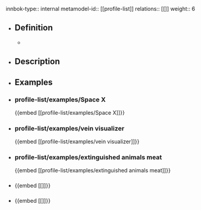 innbok-type:: internal
metamodel-id:: [[profile-list]]
relations:: [[]]
weight:: 6

- ## Definition
  - 
- ## Description
- ## Examples
- ### profile-list/examples/Space X
  {{embed [[profile-list/examples/Space X]]}}
- ### profile-list/examples/vein visualizer
  {{embed [[profile-list/examples/vein visualizer]]}}
- ### profile-list/examples/extinguished animals meat
  {{embed [[profile-list/examples/extinguished animals meat]]}}
- ### 
  {{embed [[]]}}
- ### 
  {{embed [[]]}}


